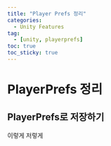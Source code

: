 ```yaml
---
title: "Player Prefs 정리"
categories:
  - Unity Features
tag:
  - [unity, playerprefs]
toc: true
toc_sticky: true
---
```


# PlayerPrefs 정리

## PlayerPrefs로 저장하기

이렇게 저렇게
